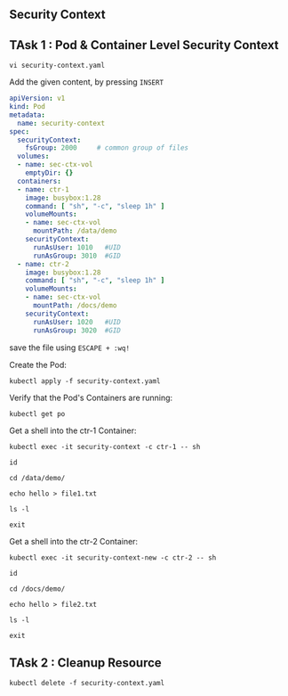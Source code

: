 ## Security Context

## TAsk 1 : Pod & Container Level Security Context
```
vi security-context.yaml
```
Add the given content, by pressing `INSERT`

```yaml
apiVersion: v1
kind: Pod
metadata:
  name: security-context
spec:
  securityContext:
    fsGroup: 2000     # common group of files
  volumes:
  - name: sec-ctx-vol
    emptyDir: {}
  containers:
  - name: ctr-1
    image: busybox:1.28
    command: [ "sh", "-c", "sleep 1h" ]
    volumeMounts:
    - name: sec-ctx-vol
      mountPath: /data/demo
    securityContext:
      runAsUser: 1010   #UID
      runAsGroup: 3010  #GID
  - name: ctr-2
    image: busybox:1.28
    command: [ "sh", "-c", "sleep 1h" ]
    volumeMounts:
    - name: sec-ctx-vol
      mountPath: /docs/demo
    securityContext:
      runAsUser: 1020   #UID
      runAsGroup: 3020  #GID
```
save the file using `ESCAPE + :wq!`

Create the Pod:
```
kubectl apply -f security-context.yaml
```
Verify that the Pod's Containers are running:
```
kubectl get po
```
Get a shell into the ctr-1 Container:
```
kubectl exec -it security-context -c ctr-1 -- sh
```
```
id
```
```
cd /data/demo/
```
```
echo hello > file1.txt
```
```
ls -l
```
```
exit
```
Get a shell into the ctr-2 Container:
```
kubectl exec -it security-context-new -c ctr-2 -- sh
```
```
id
```
```
cd /docs/demo/
```
```
echo hello > file2.txt
```
```
ls -l
```
```
exit
```
## TAsk 2 : Cleanup Resource
```
kubectl delete -f security-context.yaml
```
